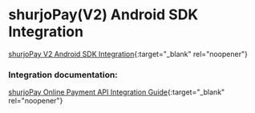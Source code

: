 
# shurjoPay(V2) Android SDK Integration

[shurjoPay V2 Android SDK Integration](https://docs.google.com/document/d/1JLxmR0zgIqx1HEuxp_lJaljvWypby7n54F7z35HXO74/edit?usp=sharing){:target="_blank" rel="noopener"}
 
### Integration documentation:

[shurjoPay Online Payment API Integration Guide](https://docs.google.com/document/d/19J4HE0j873nBJqcN-uRBYYAa_qBA3p1XSY-jy2fwvEE/edit?usp=sharing){:target="_blank" rel="noopener"}
